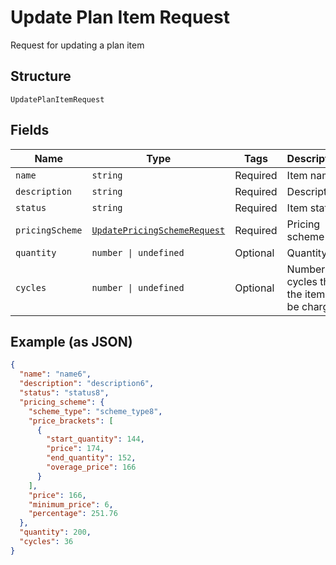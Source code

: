 
# Update Plan Item Request

Request for updating a plan item

## Structure

`UpdatePlanItemRequest`

## Fields

| Name | Type | Tags | Description |
|  --- | --- | --- | --- |
| `name` | `string` | Required | Item name |
| `description` | `string` | Required | Description |
| `status` | `string` | Required | Item status |
| `pricingScheme` | [`UpdatePricingSchemeRequest`](../../doc/models/update-pricing-scheme-request.md) | Required | Pricing scheme |
| `quantity` | `number \| undefined` | Optional | Quantity |
| `cycles` | `number \| undefined` | Optional | Number of cycles that the item will be charged |

## Example (as JSON)

```json
{
  "name": "name6",
  "description": "description6",
  "status": "status8",
  "pricing_scheme": {
    "scheme_type": "scheme_type8",
    "price_brackets": [
      {
        "start_quantity": 144,
        "price": 174,
        "end_quantity": 152,
        "overage_price": 166
      }
    ],
    "price": 166,
    "minimum_price": 6,
    "percentage": 251.76
  },
  "quantity": 200,
  "cycles": 36
}
```

